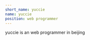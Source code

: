 ```yaml
---
short_name: yuccie
name: yuccie
position: web programmer
---
```

yuccie is an web programmer in beijing